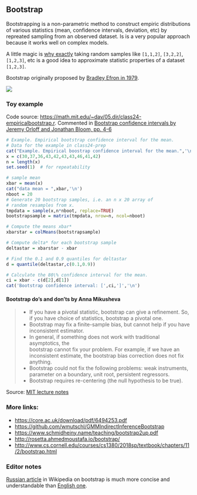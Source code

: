 Bootstrap
---------

Bootstrapping is a non-parametric method to construct empiric distributions of various 
statistics (mean, confidence intervals, deviation, etc) by repreated 
sampling from an observed dataset. Is is a very popular approach because it works 
well on complex models.

A little magic is [why exactly][stats-why-bp-works] taking random samples 
like `[1,1,2]`, `[3,2,2]`, `[1,2,3]`, etc is a good idea to approximate 
statistic properties of a dataset `[1,2,3]`. 

[stats-why-bp-works]: https://stats.stackexchange.com/questions/26088/explaining-to-laypeople-why-bootstrapping-works

Bootstrap originally proposed by [Bradley Efron in 1979](http://jeti.uni-freiburg.de/studenten_seminar/stud_sem_SS_09/EfronBootstrap.pdf).

[![](https://www.statisticshowto.datasciencecentral.com/wp-content/uploads/2016/10/bootstrap-sample.png)](https://www.statisticshowto.datasciencecentral.com/bootstrap-sample/)


### Toy example

Code source: <https://math.mit.edu/~dav/05.dir/class24-empiricalbootstrap.r>.
Commented in [Bootstrap confidence intervals by Jeremy Orloff and
Jonathan Bloom, pp. 4-6](https://ocw.mit.edu/courses/mathematics/18-05-introduction-to-probability-and-statistics-spring-2014/readings/MIT18_05S14_Reading24.pdf)


```R
# Example. Empirical bootstrap confidence interval for the mean.
# Data for the example in class24-prep
cat("Example. Empirical boostrap confidence interval for the mean.",'\n')
x = c(30,37,36,43,42,43,43,46,41,42)
n = length(x)
set.seed(1)  # for repeatability

# sample mean
xbar = mean(x)
cat("data mean = ",xbar,'\n')
nboot = 20
# Generate 20 bootstrap samples, i.e. an n x 20 array of
# random resamples from x.
tmpdata = sample(x,n*nboot, replace=TRUE)
bootstrapsample = matrix(tmpdata, nrow=n, ncol=nboot)

# Compute the means xbar*
xbarstar = colMeans(bootstrapsample)

# Compute delta* for each bootstrap sample
deltastar = xbarstar - xbar

# Find the 0.1 and 0.9 quantiles for deltastar
d = quantile(deltastar,c(0.1,0.9))

# Calculate the 80\% confidence interval for the mean.
ci = xbar - c(d[2],d[1])
cat('Bootstrap confidence interval: [',ci,']','\n')
```

#### Bootstrap do’s and don’ts by Anna Mikusheva 

> - If you have a pivotal statistic,  bootstrap can give a refinement.  So, if you have choice 
> of statistics, bootstrap a pivotal one.
> - Bootstrap may fix a finite-sample bias, but cannot help if you have inconsistent estimator.
> - In  general,  if  something  does  not  work  with  traditional  asymptotics,  the  
> bootstrap  cannot  fix  your problem. For example, if we have an inconsistent estimate, the 
> bootstrap bias correction does not fix anything.
> - Bootstrap could not fix the following problems: weak instruments, parameter on a boundary, 
> unit root, persistent regressors.
> - Bootstrap requires re-centering (the null hypothesis to be true).

Source: [MIT lecture notes](https://ocw.mit.edu/courses/economics/14-384-time-series-analysis-fall-2013/lecture-notes/MIT14_384F13_lec9.pdf)

### More links:

- https://core.ac.uk/download/pdf/6494253.pdf
- https://github.com/wmutschl/GMMIndirectInferenceBootstrap
- https://www.schmidheiny.name/teaching/bootstrap2up.pdf
- http://rosetta.ahmedmoustafa.io/bootstrap/
- http://www.cs.cornell.edu/courses/cs1380/2018sp/textbook/chapters/11/2/bootstrap.html


### Editor notes

[Russian article][bp_ru] in Wikipedia on bootstrap is much more concise and understandable 
than [English one][bp_ru].

[bp_ru]: https://ru.wikipedia.org/wiki/%D0%91%D1%83%D1%82%D1%81%D1%82%D1%80%D1%8D%D0%BF_(%D1%81%D1%82%D0%B0%D1%82%D0%B8%D1%81%D1%82%D0%B8%D0%BA%D0%B0)

[bp_en]: https://en.wikipedia.org/wiki/Bootstrapping_(statistics)
